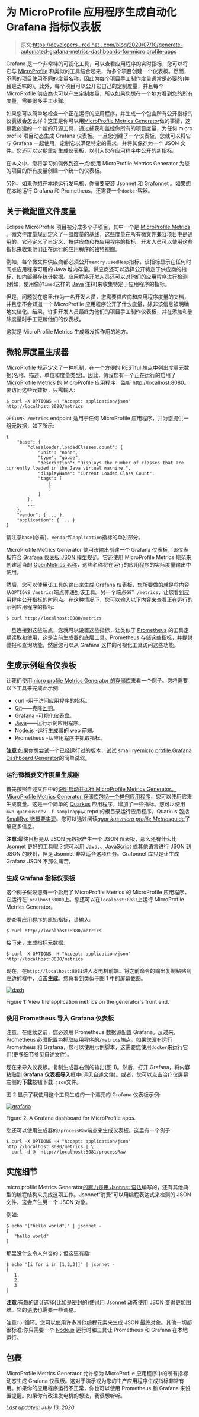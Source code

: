 # 为 MicroProfile 应用程序生成自动化 Grafana 指标仪表板

> 原文:[https://developers . red hat . com/blog/2020/07/10/generate-automated-grafana-metrics-dashboards-for-micro profile-apps](https://developers.redhat.com/blog/2020/07/10/generate-automated-grafana-metrics-dashboards-for-microprofile-apps)

Grafana 是一个非常棒的可视化工具，可以查看应用程序的实时指标，您可以将它与 [MicroProfile](https://microprofile.io) 和类似的工具结合起来，为多个项目创建一个仪表板。然而，不同的项目使用不同的度量名称，因此为每个项目手工制作度量通常是必要的(并且是乏味的)。此外，每个项目可以公开它自己的定制度量，并且每个 MicroProfile 供应商也可以产生定制度量，所以如果您想在一个地方看到您的所有度量，需要很多手工步骤。

如果您可以简单地检查一个正在运行的应用程序，并生成一个包含所有公开指标的仪表板会怎么样？这正是你可以用[MicroProfile Metrics Generator](https://github.com/jamesfalkner/microprofile-grafana)做的事情，这是我创建的一个新的开源工具，通过捕获和监控你所有的项目度量，为任何 micro profile 项目动态生成 Grafana 仪表板。一旦您创建了一个仪表板，您就可以将它与 Grafana 一起使用，定制它以满足特定的需求，并将其保存为一个 JSON 文件。您还可以定期重新生成仪表板，以引入您在应用程序中公开的新指标。

在本文中，您将学习如何做到这一点:使用 MicroProfile Metrics Generator 为您的项目的所有度量创建一个统一的仪表板。

另外，如果你想在本地运行发电机，你需要安装 [Jsonnet](https://jsonnet.org/) 和 [Grafonnet](https://github.com/grafana/grafonnet-lib) 。如果想在本地运行 Grafana 和 Prometheus，还需要一个`docker`容器。

## 关于微配置文件度量

Eclipse MicroProfile 项目被分成多个子项目，其中一个是 [MicroProfile Metrics](https://github.com/eclipse/microprofile-metrics) 。微文件度量规范定义了一组度量的[基线](https://github.com/eclipse/microprofile-metrics/blob/master/spec/src/main/asciidoc/required-metrics.adoc)，这些度量在所有微文件兼容项目中是通用的。它还定义了自定义、按供应商和按应用程序的指标，开发人员可以使用这些指标来收集他们正在运行的应用程序的独特视图。

例如，每个微文件供应商都必须公开`memory.usedHeap`指标，该指标显示在任何时间点应用程序可用的 Java 堆内存量。供应商还可以选择公开特定于供应商的指标，如内部缓存统计数据。应用程序开发人员还可以对他们的应用程序进行检测(例如，使用像`@Timed`这样的 [Java](https://developers.redhat.com/topics/enterprise-java/) 注释)来收集特定于应用程序的指标。

但是，问题就在这里:作为一名开发人员，您需要供应商和应用程序度量的文档，并且您不会知道一个 MicroProfile 应用程序公开了什么度量，除非该信息被明确地文档化。结果，许多开发人员最终为他们的项目手工制作仪表板，并在添加和删除度量时手工更新他们的仪表板。

这就是 MicroProfile Metrics 生成器发挥作用的地方。

## 微轮廓度量生成器

MicroProfile 规范定义了一种机制，在一个方便的 RESTful 端点中列出度量元数据(名称、描述、单位和度量类型)。因此，假设您有一个正在运行的启用了 [MicroProfile Metrics](https://developers.redhat.com/cheat-sheets/microprofile-metrics) 的 MicroProfile 应用程序，监听 http://localhost:8080。要访问这些元数据，只需输入:

```
$ curl -X OPTIONS -H "Accept: application/json" http://localhost:8080/metrics
```

`OPTIONS /metrics` endpoint 适用于任何 MicroProfile 应用程序，并为您提供一组元数据，如下所示:

```
{
    "base": {
        "classloader.loadedClasses.count": {
            "unit": "none",
            "type": "gauge",
            "description": "Displays the number of classes that are currently loaded in the Java virtual machine.",
            "displayName": "Current Loaded Class Count",
            "tags": [
                [
                ]
            ]
        },
        ...
    },
    "vendor": { ... },
    "application": { ... }
}

```

请注意`base`(必需)、`vendor`和`application`指标的单独部分。

MicroProfile Metrics Generator 使用该输出创建一个 Grafana 仪表板，该仪表板符合 [Grafana 仪表板 JSON 模型规范](https://grafana.com/docs/grafana/latest/reference/dashboard/)。它还使用 MicroProfile Metrics 规范来创建适当的 [OpenMetrics 名称](https://github.com/eclipse/microprofile-metrics/blob/master/spec/src/main/asciidoc/rest-endpoints.adoc#openmetrics-format)，这些名称将在运行的应用程序的实际度量输出中使用。

然后，您可以使用该工具的输出来生成 Grafana 仪表板，您所要做的就是将内容从`OPTIONS /metrics`端点传递到该工具。另一个端点`GET /metrics`，让您看到应用程序公开指标的时间点。在这种情况下，您可以输入以下内容来查看正在运行的示例应用程序的指标:

```
$ curl http://localhost:8080/metrics
```

一旦连接到这些端点，您就可以设置这些指标，让类似于 [Prometheus](https://prometheus.io/) 的工具定期读取和使用，这是当前生成器的底层工具。Prometheus 存储这些指标，并提供警报和查询功能，然后您可以从 Grafana 这样的可视化工具访问这些功能。

## 生成示例组合仪表板

让我们使用[micro profile Metrics Generator 的存储库](https://github.com/jamesfalkner/microprofile-grafana)来看一个例子。您将需要以下工具来完成此示例:

*   [curl](https://curl.haxx.se/) -用于访问应用程序的指标。
*   [Git](https://git-scm.com/)——克隆[回购](https://github.com/jamesfalkner/microprofile-grafana)。
*   [Grafana](https://grafana.com/) -可视化仪表盘。
*   [Java](https://developers.redhat.com/topics/enterprise-java/)——运行示例应用程序。
*   [Node.js](https://developers.redhat.com/blog/category/node-js/) -运行生成器的 web 前端。
*   Prometheus -从应用程序中抓取指标。

**注意**:如果你想尝试一个已经运行过的版本，试试 small rye[micro profile Grafana Dashboard Generator](https://microprofile-grafana.quarkusdemos.net)的简单试驾。

### 运行微概要文件度量生成器

首先按照自述文件中的[说明启动并运行 MicroProfile Metrics Generator。MicroProfile Metrics Generator 存储库包括一个](https://github.com/jamesfalkner/microprofile-grafana/blob/master/README.md)[样例应用程序](https://github.com/jamesfalkner/microprofile-grafana/tree/master/sampleapp)，您可以使用它来生成度量。这是一个简单的 [Quarkus](https://developers.redhat.com/products/quarkus) 应用程序，增加了一些指标。您可以使用`mvn quarkus:dev -f sampleapp`从 repo 的根目录运行应用程序。Quarkus 包括 [SmallRye 微概要实现](https://smallrye.io/)。您可以通过阅读[*quar kus micro profile Metrics*guide](https://quarkus.io/guides/microprofile-metrics)了解更多信息。

**注意**:最终目标是从 JSON 元数据产生一个 JSON 仪表板，那么还有什么比 [Jsonnet](https://jsonnet.org/) 更好的工具呢？您可以用 Java、[、JavaScript](https://developers.redhat.com/blog/category/javascript/) 或其他语言进行 JSON 到 JSON 的映射，但是 Jsonnet 非常适合这项任务。Grafonnet 库只是让生成 Grafana JSON 不那么痛苦。

### 生成 Grafana 指标仪表板

这个例子假设您有一个启用了 MicroProfile Metrics 的 MicroProfile 应用程序，它运行在`localhost:8080`上。您还可以在`localhost:8081`上运行 MicroProfile Metrics Generator。

要查看应用程序的原始指标，请输入:

```
$ curl http://localhost:8080/metrics
```

接下来，生成指标元数据:

```
$ curl -X OPTIONS -H "Accept: application/json" http://localhost:8080/metrics
```

现在，在`http://localhost:8081`进入发电机前端。将之前命令的输出复制粘贴到左边的框中，点击**生成**。您将看到类似于图 1 中的屏幕截图。

[![](../Images/bfd3bc397eff6daa060cd0a2d7be4248.png "dash")](/sites/default/files/blog/2020/06/dash.png)

Figure 1: View the application metrics on the generator's front end.

### 使用 Prometheus 导入 Grafana 仪表板

注意，在继续之前，您必须用 Prometheus 数据源配置 Grafana。反过来，Prometheus 必须配置为抓取应用程序的`/metrics`端点。如果您没有运行 Prometheus 和 Grafana，您可以使用示例脚本，这需要您使用`docker`来运行它们(更多细节参见[自述文件](https://github.com/jamesfalkner/microprofile-grafana/blob/master/README.md))。

现在来导入仪表板。复制生成器右侧的输出(图 1)。然后，打开 Grafana，将内容粘贴到 **Grafana 仪表板导入**框中(详见[自述文件](https://github.com/jamesfalkner/microprofile-grafana/blob/master/README.md))。或者，您可以点击治疗仪屏幕左侧的**下载**按钮下载`.json`文件。

图 2 显示了我使用这个工具生成的一个漂亮的 Grafana 仪表板示例:

[![](../Images/ccabbc1c503b50000f70b368bb97e586.png "grafana")](/sites/default/files/blog/2020/06/grafana.png)

Figure 2: A Grafana dashboard for MicroProfile apps.

您还可以使用生成器的`/processRaw`端点来生成仪表板。这里有一个例子:

```
$ curl -X OPTIONS -H "Accept: application/json" http://localhost:8080/metrics | \
  curl -d @- http://localhost:8081/processRaw

```

## 实施细节

micro profile Metrics Generator[的魔力是用 Jsonnet 语法](https://github.com/jamesfalkner/microprofile-grafana/blob/master/dashboards/microprofile.jsonnet)编写的，还有其他典型的编程结构来完成这项工作。Jsonnet“消费”可以用编程表达式来检测的 JSON 文件，这会产生另一个 JSON 对象。

例如:

```
$ echo '["hello world"]' | jsonnet -
[
   "hello world"
]

```

那里没什么令人兴奋的；但这更有趣:

```
$ echo '[i for i in [1,2,3]]' | jsonnet -
[
   1,
   2,
   3
]

```

**注意**:有趣的[设计选择](https://jsonnet.org/articles/design.html)(比如是密封的)使得用 Jsonnet 动态使用 JSON 变得更加困难。它的[语法](https://jsonnet.org/ref/spec.html)也需要一些调整。

注意`for`循环。您可以使用许多其他编程元素来生成 JSON 最终对象。其他一切都很标准:你只需要一个 [Node.js](https://developers.redhat.com/blog/category/node-js/) 运行时和工具让 Prometheus 和 Grafana 在本地运行。

## 包裹

MicroProfile Metrics Generator 允许您为 MicroProfile 应用程序中的所有指标动态生成 Grafana 仪表板。这对于演示或为您的生产应用程序生成指标非常有用。如果你的应用程序运行不正常，你也可以使用 Prometheus 和 Grafana 来设置提醒。如果你有改进发电机的想法，我很想听听。

*Last updated: July 13, 2020*